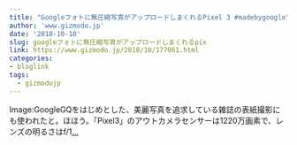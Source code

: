 ```yaml
---
title: "Googleフォトに無圧縮写真がアップロードしまくれるPixel 3 #madebygoogle"
author: 'www.gizmodo.jp'
date: '2018-10-10'
slug: googleフォトに無圧縮写真がアップロードしまくれるpix
link: https://www.gizmodo.jp/2018/10/177061.html
categories:
- bloglink
tags:
  - gizmodojp
---
```


Image:GoogleGQをはじめとした、美麗写真を追求している雑誌の表紙撮影にも使われたと。ほほう。「Pixel3」のアウトカメラセンサーは1220万画素で、レンズの明るさはf/1[... <i class="fas fa-external-link-alt"></i>](https://www.gizmodo.jp/2018/10/177061.html)

